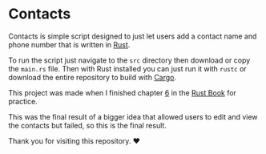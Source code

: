 # Contacts
Contacts is simple script designed to just let users add a contact name and phone number that is written in [Rust](https://www.rust-lang.org/). 

To run the script just navigate to the `src` directory then download or copy the `main.rs` file. Then with Rust installed you can just run it with `rustc` or download the entire repository to build with [Cargo](https://doc.rust-lang.org/cargo/). 

This project was made when I finished chapter [6](https://doc.rust-lang.org/book/ch05-03-method-syntax.html) in the [Rust Book](https://doc.rust-lang.org/book/title-page.html) for practice.

This was the final result of a bigger idea that allowed users to edit and view the contacts but failed, so this is the final result.

Thank you for visiting this repository. ❤️
